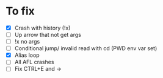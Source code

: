 # To fix
- [x] Crash with history (!x)
- [ ] Up arrow that not get args
- [ ] !x no args
- [ ] Conditional jump/ invalid read with cd (PWD env var set)
- [x] Alias loop
- [ ] All AFL crashes
- [ ] Fix CTRL+E and ->
